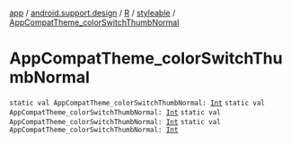 [app](../../../index.md) / [android.support.design](../../index.md) / [R](../index.md) / [styleable](index.md) / [AppCompatTheme_colorSwitchThumbNormal](.)

# AppCompatTheme_colorSwitchThumbNormal

`static val AppCompatTheme_colorSwitchThumbNormal: `[`Int`](https://kotlinlang.org/api/latest/jvm/stdlib/kotlin/-int/index.html)
`static val AppCompatTheme_colorSwitchThumbNormal: `[`Int`](https://kotlinlang.org/api/latest/jvm/stdlib/kotlin/-int/index.html)
`static val AppCompatTheme_colorSwitchThumbNormal: `[`Int`](https://kotlinlang.org/api/latest/jvm/stdlib/kotlin/-int/index.html)
`static val AppCompatTheme_colorSwitchThumbNormal: `[`Int`](https://kotlinlang.org/api/latest/jvm/stdlib/kotlin/-int/index.html)